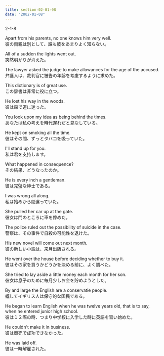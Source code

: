 ```yaml
---
title: section-02-01-08
date: "2002-01-08"
---
```


2-1-8

<!-- end -->

Apart from his parents, no one knows him very well.  
彼の両親は別として、誰も彼をあまりよく知らない。  

All of a sudden the lights went out.  
突然明かりが消えた。  

The lawyer asked the judge to make allowances for the age of the accused.  
弁護人は、裁判官に被告の年齢を考慮するように求めた。  

This dictionary is of great use.  
この辞書は非常に役に立つ。  

He lost his way in the woods.  
彼は森で道に迷った。  

You look upon my idea as being behind the times.  
あなたは私の考えを時代遅れだと見なしている。  

He kept on smoking all the time.  
彼はその間、ずっとタバコを吸っていた。  

I'll stand up for you.  
私は君を支持します。  

What happened in consequence?  
その結果、どうなったのか。  

He is every inch a gentleman.  
彼は完璧な紳士である。  

I was wrong all along.  
私は始めから間違っていた。  

She pulled her car up at the gate.  
彼女は門のところに車を停めた。  

The police ruled out the possibility of suicide in the case.  
警察は、その事件で自殺の可能性を退けた。  

His new novel will come out next month.  
彼の新しい小説は、来月出版される。  

He went over the house before deciding whether to buy it.  
彼はその家を買うかどうかを決める前に、よく調べた。  

She tried to lay aside a little money each month for her son.  
彼女は息子のために毎月少しお金を貯めようとした。  

By and large the English are a conservatie people.  
概してイギリス人は保守的な国民である。  

He began to learn English when he was twelve years old, that is to say, when he entered junior high school.  
彼は１２際の時、つまり中学校に入学した時に英語を習い始めた。  

He couldn't make it in business.  
彼は商売で成功できなかった。  

He was laid off.  
彼は一時解雇された。  

